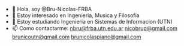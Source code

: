 - 👋 Hola, soy @Bru-Nicolas-FRBA
- 👀 Estoy interesado en Ingenieria, Musica y Filosofia
- 🌱 Estoy estudiando Ingenieria en Sistemas de Informacion (UTN) 
- 📫 Como contactarme: 
                        nbru@frba.utn.edu.ar
                        nicobrup@gmail.com
                        brunicoutn@gmail.com
                        brunicolaspiano@gmail.com
